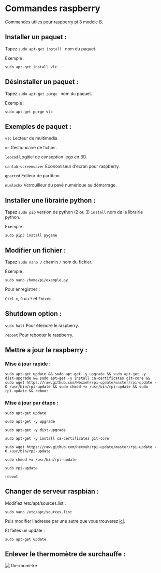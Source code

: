 # Commandes raspberry

Commandes utiles pour raspberry pi 3 modèle B.

## Installer un paquet :

Tapez `sudo apt-get install ` nom du paquet.

Exemple :

`sudo apt-get install vlc`

## Désinstaller un paquet :

Tapez `sudo apt-get purge ` nom du paquet.

Exemple :

`sudo apt-get purge vlc`

## Exemples de paquet :

`vlc` Lecteur de multimedia.

`mc` Gestionnaire de fichier.

`leocad` Logitiel de conseption lego en 3D.

`cantab-screensaver` Economiseur d'ecran pour raspberry.

`gparted` Editeur de partition.

`numlockx` Verrouilleur du pavé numérique au démarrage.

## Installer une librairie python :

Tapez `sudo pip` version de python (2 ou 3) ` install ` nom de la librairie python.

Exemple :

`sudo pip3 install pygame`

## Modifier un fichier :

Tapez `sudo nano /` chemin `/` nom du fichier.

Exemple :

`sudo nano /home/pi/exemple.py`

Pour enregistrer :

`Ctrl x`, `O` ou `Y` et `Entrée`

## Shutdown option :

`sudo halt` Pour éteindre le raspberry.

`reboot` Pour rebooter le raspberry.

## Mettre a jour le raspberry :

### Mise à jour rapide :

`sudo apt-get update && sudo apt-get -y upgrade && sudo apt-get -y dist-upgrade && sudo apt-get -y install ca-certificates git-core && sudo wget https://raw.github.com/Hexxeh/rpi-update/master/rpi-update -O /usr/bin/rpi-update && sudo chmod +x /usr/bin/rpi-update && sudo rpi-update && reboot`

### Mise à jour par étape :

`sudo apt-get update`

`sudo apt-get -y upgrade`

`sudo apt-get -y dist-upgrade`

`sudo apt-get -y install ca-certificates git-core`

`sudo wget https://raw.github.com/Hexxeh/rpi-update/master/rpi-update -O /usr/bin/rpi-update`

`sudo chmod +x /usr/bin/rpi-update`

`sudo rpi-update`

`reboot` 

## Changer de serveur raspbian :

Modifiez /etc/apt/sources.list :

`sudo nano /etc/apt/sources.list`

Puis modifier l'adresse par une autre que vous trouverez [ici](http://www.raspbian.org/RaspbianMirrors).

Et faites un update :

`sudo apt-get update`

## Enlever le thermomètre de surchauffe :

![Thermomètre](Thermomètre.png)
